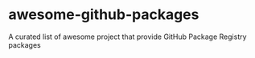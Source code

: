 # awesome-github-packages
A curated list of awesome project that provide GitHub Package Registry  packages
